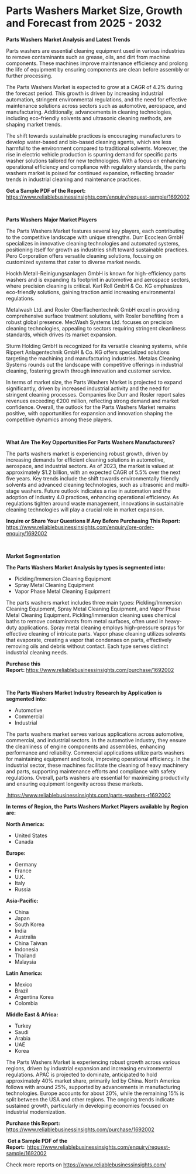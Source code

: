 <p><h1>Parts Washers Market Size, Growth and Forecast from 2025 - 2032</h1></p><p><strong>Parts Washers Market Analysis and Latest Trends</strong></p>
<p><p>Parts washers are essential cleaning equipment used in various industries to remove contaminants such as grease, oils, and dirt from machine components. These machines improve maintenance efficiency and prolong the life of equipment by ensuring components are clean before assembly or further processing.</p><p>The Parts Washers Market is expected to grow at a CAGR of 4.2% during the forecast period. This growth is driven by increasing industrial automation, stringent environmental regulations, and the need for effective maintenance solutions across sectors such as automotive, aerospace, and manufacturing. Additionally, advancements in cleaning technologies, including eco-friendly solvents and ultrasonic cleaning methods, are shaping market trends. </p><p>The shift towards sustainable practices is encouraging manufacturers to develop water-based and bio-based cleaning agents, which are less harmful to the environment compared to traditional solvents. Moreover, the rise in electric vehicle production is spurring demand for specific parts washer solutions tailored for new technologies. With a focus on enhancing operational efficiency and compliance with regulatory standards, the parts washers market is poised for continued expansion, reflecting broader trends in industrial cleaning and maintenance practices.</p></p>
<p><strong>Get a Sample PDF of the Report:&nbsp;</strong> <a href="https://www.reliablebusinessinsights.com/enquiry/request-sample/1692002?utm_campaign=118&utm_medium=2&utm_source=Github&utm_content=ia&utm_term=07012025&utm_id=parts-washers">https://www.reliablebusinessinsights.com/enquiry/request-sample/1692002</a></p>
<p>&nbsp;</p>
<p><strong>Parts Washers Major Market Players</strong></p>
<p><p>The Parts Washers Market features several key players, each contributing to the competitive landscape with unique strengths. Durr Ecoclean GmbH specializes in innovative cleaning technologies and automated systems, positioning itself for growth as industries shift toward sustainable practices. Pero Corporation offers versatile cleaning solutions, focusing on customized systems that cater to diverse market needs.</p><p>Hockh Metall-Reinigungsanlagen GmbH is known for high-efficiency parts washers and is expanding its footprint in automotive and aerospace sectors, where precision cleaning is critical. Karl Roll GmbH & Co. KG emphasizes eco-friendly solutions, gaining traction amid increasing environmental regulations.</p><p>Metalwash Ltd. and Rosler Oberflachentechnik GmbH excel in providing comprehensive surface treatment solutions, with Rosler benefiting from a robust global presence. MecWash Systems Ltd. focuses on precision cleaning technologies, appealing to sectors requiring stringent cleanliness standards, which drives its market expansion.</p><p>Sturm Holding GmbH is recognized for its versatile cleaning systems, while Rippert Anlagentechnik GmbH & Co. KG offers specialized solutions targeting the machining and manufacturing industries. Metalas Cleaning Systems rounds out the landscape with competitive offerings in industrial cleaning, fostering growth through innovation and customer service.</p><p>In terms of market size, the Parts Washers Market is projected to expand significantly, driven by increased industrial activity and the need for stringent cleaning processes. Companies like Durr and Rosler report sales revenues exceeding €200 million, reflecting strong demand and market confidence. Overall, the outlook for the Parts Washers Market remains positive, with opportunities for expansion and innovation shaping the competitive dynamics among these players.</p></p>
<p>&nbsp;</p>
<p><strong>What Are The Key Opportunities For Parts Washers Manufacturers?</strong></p>
<p><p>The parts washers market is experiencing robust growth, driven by increasing demands for efficient cleaning solutions in automotive, aerospace, and industrial sectors. As of 2023, the market is valued at approximately $1.2 billion, with an expected CAGR of 5.5% over the next five years. Key trends include the shift towards environmentally friendly solvents and advanced cleaning technologies, such as ultrasonic and multi-stage washers. Future outlook indicates a rise in automation and the adoption of Industry 4.0 practices, enhancing operational efficiency. As regulations tighten around waste management, innovations in sustainable cleaning technologies will play a crucial role in market expansion.</p></p>
<p><strong>Inquire or Share Your Questions If Any Before Purchasing This Report:</strong> <a href="https://www.reliablebusinessinsights.com/enquiry/pre-order-enquiry/1692002?utm_campaign=118&utm_medium=2&utm_source=Github&utm_content=ia&utm_term=07012025&utm_id=parts-washers">https://www.reliablebusinessinsights.com/enquiry/pre-order-enquiry/1692002</a></p>
<p>&nbsp;</p>
<p><strong>Market Segmentation</strong></p>
<p><strong>The Parts Washers Market Analysis by types is segmented into:</strong></p>
<p><ul><li>Pickling/Immersion Cleaning Equipment</li><li>Spray Metal Cleaning Equipment</li><li>Vapor Phase Metal Cleaning Equipment</li></ul></p>
<p><p>The parts washers market includes three main types: Pickling/Immersion Cleaning Equipment, Spray Metal Cleaning Equipment, and Vapor Phase Metal Cleaning Equipment. Pickling/immersion cleaning uses chemical baths to remove contaminants from metal surfaces, often used in heavy-duty applications. Spray metal cleaning employs high-pressure sprays for effective cleaning of intricate parts. Vapor phase cleaning utilizes solvents that evaporate, creating a vapor that condenses on parts, effectively removing oils and debris without contact. Each type serves distinct industrial cleaning needs.</p></p>
<p><strong>Purchase this Report:&nbsp;</strong><a href="https://www.reliablebusinessinsights.com/purchase/1692002?utm_campaign=118&utm_medium=2&utm_source=Github&utm_content=ia&utm_term=07012025&utm_id=parts-washers">https://www.reliablebusinessinsights.com/purchase/1692002</a></p>
<p>&nbsp;</p>
<p><strong>The Parts Washers Market Industry Research by Application is segmented into:</strong></p>
<p><ul><li>Automotive</li><li>Commercial</li><li>Industrial</li></ul></p>
<p><p>The parts washers market serves various applications across automotive, commercial, and industrial sectors. In the automotive industry, they ensure the cleanliness of engine components and assemblies, enhancing performance and reliability. Commercial applications utilize parts washers for maintaining equipment and tools, improving operational efficiency. In the industrial sector, these machines facilitate the cleaning of heavy machinery and parts, supporting maintenance efforts and compliance with safety regulations. Overall, parts washers are essential for maximizing productivity and ensuring equipment longevity across these markets.</p></p>
<p><a href="https://www.reliablebusinessinsights.com/parts-washers-r1692002?utm_campaign=118&utm_medium=2&utm_source=Github&utm_content=ia&utm_term=07012025&utm_id=parts-washers">&nbsp;https://www.reliablebusinessinsights.com/parts-washers-r1692002</a></p>
<p><strong>In terms of Region, the Parts Washers Market Players available by Region are:</strong></p>
<p>
    <p> <strong> North America: </strong>
        <ul>
            <li>United States</li>
            <li>Canada</li>
        </ul>
        </p> 
    <p> <strong> Europe: </strong>
        <ul>
            <li>Germany</li>
            <li>France</li>
            <li>U.K.</li>
            <li>Italy</li>
            <li>Russia</li>
        </ul>
        </p> 
    <p> <strong> Asia-Pacific: </strong>
        <ul>
            <li>China</li>
            <li>Japan</li>
            <li>South Korea</li>
            <li>India</li>
            <li>Australia</li>
            <li>China Taiwan</li>
            <li>Indonesia</li>
            <li>Thailand</li>
            <li>Malaysia</li>
        </ul>
        </p> 
    <p> <strong> Latin America: </strong>
        <ul>
            <li>Mexico</li>
            <li>Brazil</li>
            <li>Argentina Korea</li>
            <li>Colombia</li>
        </ul>
        </p> 
    <p> <strong> Middle East & Africa: </strong>
        <ul>
            <li>Turkey</li>
            <li>Saudi</li>
            <li>Arabia</li>
            <li>UAE</li>
            <li>Korea</li>
        </ul>
    </p>
    </p>
<p><p>The Parts Washers Market is experiencing robust growth across various regions, driven by industrial expansion and increasing environmental regulations. APAC is projected to dominate, anticipated to hold approximately 40% market share, primarily led by China. North America follows with around 25%, supported by advancements in manufacturing technologies. Europe accounts for about 20%, while the remaining 15% is split between the USA and other regions. The ongoing trends indicate sustained growth, particularly in developing economies focused on industrial modernization.</p></p>
<p><strong>Purchase this Report: </strong><a href="https://www.reliablebusinessinsights.com/purchase/1692002?utm_campaign=118&utm_medium=2&utm_source=Github&utm_content=ia&utm_term=07012025&utm_id=parts-washers">https://www.reliablebusinessinsights.com/purchase/1692002</a></p>
<p>&nbsp;<strong>Get a Sample PDF of the Report:&nbsp;&nbsp;</strong><a href="https://www.reliablebusinessinsights.com/enquiry/request-sample/1692002?utm_campaign=118&utm_medium=2&utm_source=Github&utm_content=ia&utm_term=07012025&utm_id=parts-washers">https://www.reliablebusinessinsights.com/enquiry/request-sample/1692002</a></p>
<p><strong></strong></p>
<p>Check more reports on <a href="https://www.reliablebusinessinsights.com/?utm_campaign=118&utm_medium=2&utm_source=Github&utm_content=ia&utm_term=07012025&utm_id=parts-washers">https://www.reliablebusinessinsights.com/</a></p>